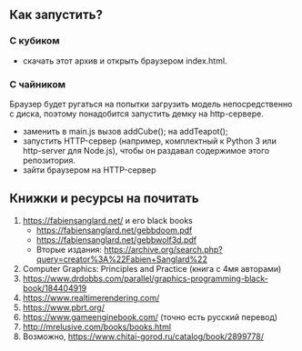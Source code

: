 ## Как запустить?

### С кубиком 
    
* скачать этот архив и открыть браузером index.html.

### С чайником

Браузер будет ругаться на попытки загрузить модель непосредственно с диска, поэтому понадобится запустить демку на http-сервере. 
* заменить в main.js вызов addCube(); на addTeapot();
* запустить HTTP-сервер (например, комплектный к Python 3 или http-server для Node.js), чтобы он раздавал содержимое этого репозитория.
* зайти браузером на HTTP-сервер

## Книжки и ресурсы на почитать

1. https://fabiensanglard.net/ и его black books 
    * https://fabiensanglard.net/gebbdoom.pdf
    * https://fabiensanglard.net/gebbwolf3d.pdf
    * Вторые издания: https://archive.org/search.php?query=creator%3A%22Fabien+Sanglard%22
2. Computer Graphics: Principles and Practice (книга с 4мя авторами)
3. https://www.drdobbs.com/parallel/graphics-programming-black-book/184404919
4. https://www.realtimerendering.com/
5. https://www.pbrt.org/
6. https://www.gameenginebook.com/ (точно есть русский перевод)
7. http://mrelusive.com/books/books.html
8. Возможно, https://www.chitai-gorod.ru/catalog/book/2899778/
